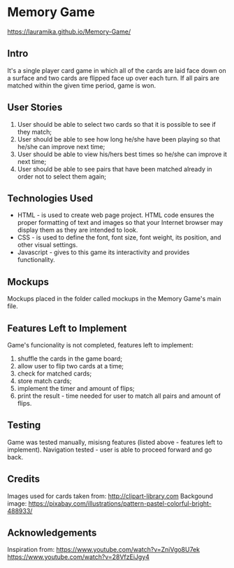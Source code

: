 # Memory Game
https://lauramika.github.io/Memory-Game/
## Intro
It's a single player card game in which all of the cards are 
laid face down on a surface and two cards are flipped face up over 
each turn. If all pairs are matched within the given time 
period, game is won.
## User Stories
1. User should be able to select two cards so that it is possible to see if they match;
2. User should be able to see how long he/she have been playing so that he/she can improve next time;
3. User should be able to view his/hers best times so he/she can improve it next time;
4. User should be able to see pairs that have been matched already in order not to select them again;
## Technologies Used
* HTML -  is used to create web page project.  HTML code ensures the proper formatting of text
and images so that your Internet browser may display them as they are intended to look.
* CSS - is used to define the font, font size, font weight, its position, 
and other visual settings.
* Javascript - gives to this game its interactivity and provides functionality.

## Mockups
Mockups placed in the folder called mockups in the Memory Game's main file.

## Features Left to Implement
 Game's funcionality is not completed, features left to implement:
 1. shuffle the cards in the game board;
 2. allow user to flip two cards at a time;
 3. check for matched cards;
 4. store match cards;
 5. implement the timer and amount of flips;
 6. print the result - time needed for user to match all pairs and amount of flips.
 
## Testing
Game was tested manually, misisng features (listed above - features left to implement).
Navigation tested - user is able to proceed forward and go back.

## Credits
Images used for cards taken from: http://clipart-library.com
Backgound image: https://pixabay.com/illustrations/pattern-pastel-colorful-bright-488933/
## Acknowledgements
Inspiration from:
https://www.youtube.com/watch?v=ZniVgo8U7ek
https://www.youtube.com/watch?v=28VfzEiJgy4